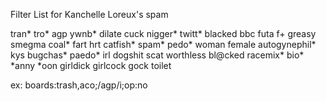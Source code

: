 Filter List for Kanchelle Loreux's spam


tran\*
tro*
agp
ywnb\*
dilate
cuck
nigger\*
twitt\*
blacked
bbc
futa
f+
greasy
smegma
coal\*
fart
hrt
catfish\*
spam\*
pedo\*
woman
female
autogynephil\*
kys
bugchas\*
paedo\*
irl
dogshit
scat
worthless
bl@cked
racemix\*
bio\*
\*anny
\*oon
girldick
girlcock
gock
toilet

ex: boards:trash,aco;/agp/i;op:no